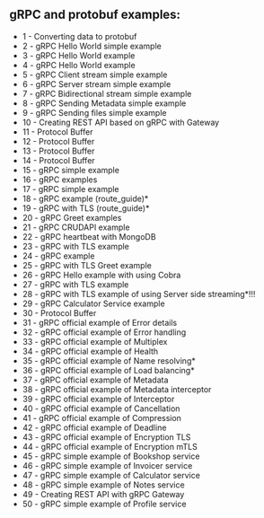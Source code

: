 ## gRPC and protobuf examples:

- 1 - Converting data to protobuf
- 2 - gRPC Hello World simple example
- 3 - gRPC Hello World example
- 4 - gRPC Hello World example
- 5 - gRPC Client stream simple example
- 6 - gRPC Server stream simple example
- 7 - gRPC Bidirectional stream simple example
- 8 - gRPC Sending Metadata simple example
- 9 - gRPC Sending files simple example
- 10 - Creating REST API based on gRPC with Gateway
- 11 - Protocol Buffer
- 12 - Protocol Buffer
- 13 - Protocol Buffer
- 14 - Protocol Buffer
- 15 - gRPC simple example
- 16 - gRPC examples
- 17 - gRPC simple example
- 18 - gRPC example (route_guide)\*
- 19 - gRPC with TLS (route_guide)\*
- 20 - gRPC Greet examples
- 21 - gRPC CRUDAPI example
- 22 - gRPC heartbeat with MongoDB
- 23 - gRPC with TLS example
- 24 - gRPC example
- 25 - gRPC with TLS Greet example
- 26 - gRPC Hello example with using Cobra
- 27 - gRPC with TLS example
- 28 - gRPC with TLS example of using Server side streaming\*!!!
- 29 - gRPC Calculator Service example
- 30 - Protocol Buffer
- 31 - gRPC official example of Error details
- 32 - gRPC official example of Error handling
- 33 - gRPC official example of Multiplex
- 34 - gRPC official example of Health
- 35 - gRPC official example of Name resolving\*
- 36 - gRPC official example of Load balancing\*
- 37 - gRPC official example of Metadata
- 38 - gRPC official example of Metadata interceptor
- 39 - gRPC official example of Interceptor
- 40 - gRPC official example of Cancellation
- 41 - gRPC official example of Compression
- 42 - gRPC official example of Deadline
- 43 - gRPC official example of Encryption TLS
- 44 - gRPC official example of Encryption mTLS
- 45 - gRPC simple example of Bookshop service
- 46 - gRPC simple example of Invoicer service
- 47 - gRPC simple example of Calculator service
- 48 - gRPC simple example of Notes service
- 49 - Creating REST API with gRPC Gateway
- 50 - gRPC simple example of Profile service
